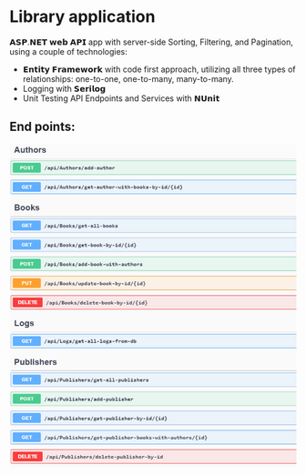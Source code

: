 # Library application

𝗔𝗦𝗣.𝗡𝗘𝗧 𝘄𝗲𝗯 𝗔𝗣𝗜 app with server-side Sorting, Filtering, and Pagination, using a couple of technologies:
- 𝗘𝗻𝘁𝗶𝘁𝘆 𝗙𝗿𝗮𝗺𝗲𝘄𝗼𝗿𝗸 with code first approach, utilizing all three types of relationships: one-to-one, one-to-many, many-to-many.
- Logging with 𝗦𝗲𝗿𝗶𝗹𝗼𝗴
- Unit Testing API Endpoints and Services with 𝗡𝗨𝗻𝗶𝘁

## End points:

![](endpoints-structure.png)
